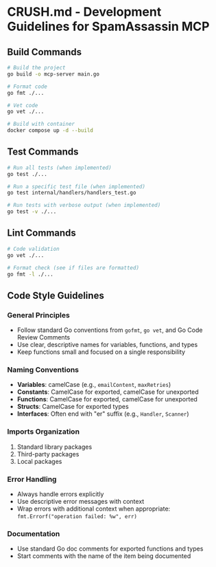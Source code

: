 # CRUSH.md - Development Guidelines for SpamAssassin MCP

## Build Commands
```bash
# Build the project
go build -o mcp-server main.go

# Format code
go fmt ./...

# Vet code
go vet ./...

# Build with container
docker compose up -d --build
```

## Test Commands
```bash
# Run all tests (when implemented)
go test ./...

# Run a specific test file (when implemented)
go test internal/handlers/handlers_test.go

# Run tests with verbose output (when implemented)
go test -v ./...
```

## Lint Commands
```bash
# Code validation
go vet ./...

# Format check (see if files are formatted)
go fmt -l ./...
```

## Code Style Guidelines

### General Principles
- Follow standard Go conventions from `gofmt`, `go vet`, and Go Code Review Comments
- Use clear, descriptive names for variables, functions, and types
- Keep functions small and focused on a single responsibility

### Naming Conventions
- **Variables**: camelCase (e.g., `emailContent`, `maxRetries`)
- **Constants**: CamelCase for exported, camelCase for unexported
- **Functions**: CamelCase for exported, camelCase for unexported
- **Structs**: CamelCase for exported types
- **Interfaces**: Often end with "er" suffix (e.g., `Handler`, `Scanner`)

### Imports Organization
1. Standard library packages
2. Third-party packages
3. Local packages

### Error Handling
- Always handle errors explicitly
- Use descriptive error messages with context
- Wrap errors with additional context when appropriate: `fmt.Errorf("operation failed: %w", err)`

### Documentation
- Use standard Go doc comments for exported functions and types
- Start comments with the name of the item being documented